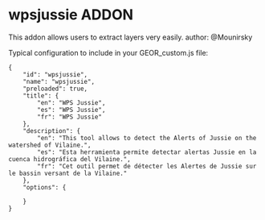 wpsjussie ADDON
================

This addon allows users to extract layers very easily.
author: @Mounirsky

Typical configuration to include in your GEOR_custom.js file:

    {
        "id": "wpsjussie",
        "name": "wpsjussie",
        "preloaded": true,
        "title": {
            "en": "WPS Jussie",
            "es": "WPS Jussie",
            "fr": "WPS Jussie"
        },
        "description": {
            "en": "This tool allows to detect the Alerts of Jussie on the watershed of Vilaine.",
            "es": "Esta herramienta permite detectar alertas Jussie en la cuenca hidrográfica del Vilaine.",
            "fr": "Cet outil permet de détecter les Alertes de Jussie sur le bassin versant de la Vilaine."
        },
        "options": {

        }
    }

